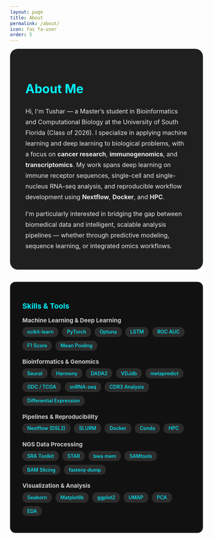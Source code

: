```yaml
---
layout: page
title: About
permalink: /about/
icon: fas fa-user
order: 5
---
```


<style>
.about-card {
  background: #1f1f1f;
  border-radius: 20px;
  padding: 2rem 2.5rem;
  box-shadow: 0 0 20px rgba(0, 255, 255, 0.05);
  color: #eaeaea;
  line-height: 1.75;
  font-size: 1rem;
  margin-bottom: 2rem;
}

.about-card h1 {
  color: #00f2ff;
  font-size: 2rem;
  margin-bottom: 1rem;
}

.about-card p {
  font-size: 1rem;
  margin-bottom: 1rem;
}

.skill-section {
  background: #111;
  border-radius: 14px;
  padding: 1.5rem 2rem;
  box-shadow: 0 0 10px rgba(0,255,255,0.03);
  margin-top: 1rem;
}

.skill-section h2 {
  font-size: 1.2rem;
  color: #00f2ff;
  margin-bottom: 1rem;
}

.skill-category {
  margin-bottom: 1.2rem;
}

.skill-category-title {
  font-weight: bold;
  font-size: 0.95rem;
  color: #ccc;
  margin-bottom: 0.5rem;
}

.skill-tags {
  display: flex;
  flex-wrap: wrap;
  gap: 0.6rem;
}

.skill-tag {
  background-color: #2c2c2c;
  color: #00f2ff;
  padding: 0.35rem 0.8rem;
  border-radius: 12px;
  font-size: 0.8rem;
  font-weight: 500;
  transition: background 0.3s ease;
}

.skill-tag:hover {
  background-color: #00f2ff;
  color: #000;
}
</style>

<div class="about-card">

<h1>About Me</h1>

<p>
Hi, I'm Tushar — a Master’s student in Bioinformatics and Computational Biology at the University of South Florida (Class of 2026).
I specialize in applying machine learning and deep learning to biological problems, with a focus on <strong>cancer research</strong>,
<strong>immunogenomics</strong>, and <strong>transcriptomics</strong>. My work spans deep learning on immune receptor sequences, 
single-cell and single-nucleus RNA-seq analysis, and reproducible workflow development using <strong>Nextflow</strong>, <strong>Docker</strong>, and <strong>HPC</strong>.
</p>

<p>
I'm particularly interested in bridging the gap between biomedical data and intelligent, scalable analysis pipelines — whether through predictive modeling,
sequence learning, or integrated omics workflows.
</p>

</div>

<div class="skill-section">
  <h2>Skills & Tools</h2>

  <div class="skill-category">
    <div class="skill-category-title">Machine Learning & Deep Learning</div>
    <div class="skill-tags">
      <span class="skill-tag">scikit-learn</span>
      <span class="skill-tag">PyTorch</span>
      <span class="skill-tag">Optuna</span>
      <span class="skill-tag">LSTM</span>
      <span class="skill-tag">ROC AUC</span>
      <span class="skill-tag">F1 Score</span>
      <span class="skill-tag">Mean Pooling</span>
    </div>
  </div>

  <div class="skill-category">
    <div class="skill-category-title">Bioinformatics & Genomics</div>
    <div class="skill-tags">
      <span class="skill-tag">Seurat</span>
      <span class="skill-tag">Harmony</span>
      <span class="skill-tag">DADA2</span>
      <span class="skill-tag">VDJdb</span>
      <span class="skill-tag">metapredict</span>
      <span class="skill-tag">GDC / TCGA</span>
      <span class="skill-tag">snRNA-seq</span>
      <span class="skill-tag">CDR3 Analysis</span>
      <span class="skill-tag">Differential Expression</span>
    </div>
  </div>

  <div class="skill-category">
    <div class="skill-category-title">Pipelines & Reproducibility</div>
    <div class="skill-tags">
      <span class="skill-tag">Nextflow (DSL2)</span>
      <span class="skill-tag">SLURM</span>
      <span class="skill-tag">Docker</span>
      <span class="skill-tag">Conda</span>
      <span class="skill-tag">HPC</span>
    </div>
  </div>

  <div class="skill-category">
    <div class="skill-category-title">NGS Data Processing</div>
    <div class="skill-tags">
      <span class="skill-tag">SRA Toolkit</span>
      <span class="skill-tag">STAR</span>
      <span class="skill-tag">bwa mem</span>
      <span class="skill-tag">SAMtools</span>
      <span class="skill-tag">BAM Slicing</span>
      <span class="skill-tag">fasterq-dump</span>
    </div>
  </div>

  <div class="skill-category">
    <div class="skill-category-title">Visualization & Analysis</div>
    <div class="skill-tags">
      <span class="skill-tag">Seaborn</span>
      <span class="skill-tag">Matplotlib</span>
      <span class="skill-tag">ggplot2</span>
      <span class="skill-tag">UMAP</span>
      <span class="skill-tag">PCA</span>
      <span class="skill-tag">EDA</span>
    </div>
  </div>
</div>
